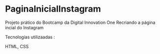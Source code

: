 # PaginaInicialInstagram
Projeto prático do Bootcamp da Digital Innovation One 
Recriando a página incial do Instagram 

Tecnologias utilizaadas :

HTML,
CSS




